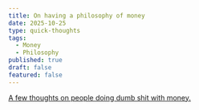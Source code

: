 ```yaml
---
title: On having a philosophy of money
date: 2025-10-25
type: quick-thoughts
tags:
  - Money
  - Philosophy
published: true
draft: false
featured: false
---
```

[A few thoughts on people doing dumb shit with money.](https://open.substack.com/pub/bhuvan/p/on-having-a-philosophy-of-money?r=1eft5&utm_campaign=post&utm_medium=web&showWelcomeOnShare=true)